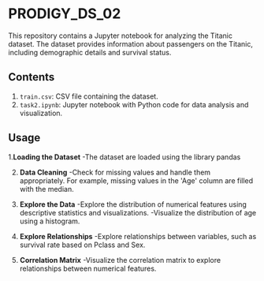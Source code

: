 # PRODIGY_DS_02
This repository contains a Jupyter notebook for analyzing the Titanic dataset. The dataset provides information about passengers on the Titanic, including demographic details and survival status.

## Contents
1. `train.csv`: CSV file containing the dataset.
2. `task2.ipynb`: Jupyter notebook with Python code for data analysis and visualization.

## Usage
1.**Loading the Dataset**
  -The dataset are loaded using the library pandas


2. **Data Cleaning**
  -Check for missing values and handle them appropriately. For example, missing values in the 'Age' column are filled with the median.


3. **Explore the Data**
  -Explore the distribution of numerical features using descriptive statistics and visualizations.
  -Visualize the distribution of age using a histogram.


4. **Explore Relationships**
  -Explore relationships between variables, such as survival rate based on Pclass and Sex.


5. **Correlation Matrix**
  -Visualize the correlation matrix to explore relationships between numerical features.
